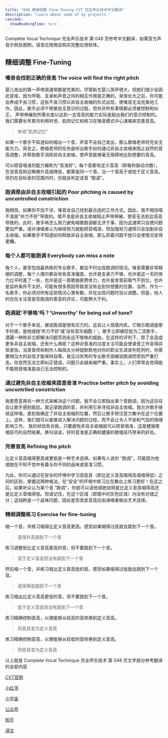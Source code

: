 ```yaml
---
title: "048 精细调整 Fine-Tuning CVT 完全声乐技术中文翻译"
description: "Learn about some of my projects."
cascade:
  showReadingTime: ture
---
```

Complete Vocal Technique 完全声乐技术 第 048 页参考中文翻译，如需官方声音示例及图例，请至应用商店购买完整应用软体。

## 精细调整 Fine-Tuning

### 嗓音会找到正确的音高 The voice will find the right pitch

婴儿发出的第一声啼哭通常都是完美的。尽管新生婴儿哭声很大，但她们很少会因此变哑，因为呼吸、支承和声音之间的相互作用是正确的。渐渐长大之后，你可能会养成不良习惯，这些不良习惯以非自主收缩的形式出现，使嗓音无法完美地工作。因此，歌手必须干预某些无意识的过程，但并非所有事情都必须被控制和纠正。
声带伸展到所需长度以达到一定音高的能力实际是超出我们的意识控制的。我们需要长年累月利用听觉、肌肉记忆和练习在嗓音模式中心演唱来完善音高。

> 参阅"肌肉记忆" 

如果一个歌手不知道如何唱出一个音，声音不会自己发出，那么歌唱老师将完全无能为力。简言之，歌唱老师的任务是听出歌手如何通过非自主收缩来阻止自然的音高调整，并帮助歌手消除非自主收缩，使声音能够毫无阻碍地达到想要的音高。

可以把音唱准的能力被称为”音准好“。每个音都有定义音高（即每秒脉动次数）。在该音高附近略微升高或降低，都算是同一个音。当一个音高于或低于定义音高，但仍在目标音的范围内时，你就会判定该音 “跑调”。

### 跑调是由非自主收缩引起的 Poor pitching is caused by uncontrolled constriction

我相信，如果你不加干涉，嗓音会自己找到最合适的工作方式。因此，我不相信唱不准是"听力不好"导致的。唱不准是非自主收缩阻止声带伸展，使音无法到达音高导致的。此时，歌手再怎么努力避免唱歌跑调都无济于事，因为这通常只会使问题更加严重。或许演唱者认为继续努力就能把音唱准，但加强努力通常只会加剧非自主收缩。如果歌手不知道如何释放非自主收缩，那么抓着问题不放只会使情况变得更糟。

### 每个人都可能跑调 Everybody can miss a note

每个人，甚至包括最熟练的专业歌手，都会不时出现跑调的情况。嗓音需要非常精细的调整，每个人偶尔都会有些音准偏差。也许是支承力不够，也许是这一天的体力比平时差了一些，也许是这一首歌曲更费体力，也许是发音前吸气不到位，也许是监听条件不太好。可能有很多原因导致音没有达到你想要的位置。当然，作为一名歌手，你必须对所有这些情况心里有数，并在出现问题时加以调整。但是，他人的仅仅关注音是否跑调的善意的评论，可能弊大于利。

### 跑调就'不够格'吗？'Unworthy' for being out of tune?

对于一个歌手来说，被说跑调是很有压力的。这会让人倍感内疚。它暗示跑调是歌手的错，是他或她'听力不好'或'没有音乐细胞！'。歌手立即被贬低为二流歌手，潜藏一种除非立即解决问题否则永远不够格的威胁。在这样的评判下，除了会造成更多非自主收缩，还有什么用呢？这种对音准的过度关注可能会使录音工作变得异常紧张。当录音师和制作人每隔五分钟就默默地对你的职业生涯宣判死刑时，你需要相当大的自信才能保持自尊。我见过优秀的专业歌手因被说跑调而受到严重打击。你显然无法立即纠正错误，问题只会越来越严重。事实上，人们常常会觉得能不能把音唱准是自己无法控制的。

### 通过避免非自主收缩来提高音准 Practice better pitch by avoiding uncontrlled constriction

我更愿意用另一种方式来解决这个问题。我不会立即指出某个音跑调，因为这往往会让歌手感到尴尬。我记录跑调的音，并利用它来寻找非自主收缩。我允许歌手继续这样唱，直到我确定了非自主收缩的位置，然后让歌手把注意力集中在这个位置上。这样，我们就可以直接进入解决问题的过程，而不会让令人不安和气馁的情绪影响工作。
我的经验告诉我，只要避免非自主收缩就可以把音唱准，这是健康歌唱技巧的自然结果。换句话说，好的音准是正确和健康的歌唱技巧带来的好处。

### 完善音高 Refining the pitch

比定义音高唱得更高或更低是一种艺术选择。如果有人说你 “跑调”，可能因为他或她在不知不觉中有着与你不同的品味或音准习惯。

为此，你可以通过在安全的环境中学习高低音（即比定义音高唱得高或唱得低）之间的区别，掌握这两种唱法。在"安全"的环境中练习比在舞台上练习更好！在这之后，如果听众认为某个音 “跑调”，你就可以请他或她说明是比定义音高唱得高还是比定义音唱得低。但请记住，在这个区域（即图中的灰色区域）内没有对错之分；这纯粹是一个品味问题，因此是否改变音高应由演唱者做出艺术选择。

### 精细调整练习 Exercise for fine-tuning

唱一个音，并练习唱得比定义音高更高。感受如果唱得过高就会跳到下一个音。

> 逐渐升高跳到下一个音

练习调整到比定义音高更高的音，但不要跳到下一个音。

> 高于定义音高但没有跳到下一个音

然后唱一个音，并练习唱比定义音高低的音。感受如果唱得过低就会跳到下一个音。

> 逐渐降低跳到下一个音

练习唱出比定义音高更低的音，但不要跳到下一个音。

> 低于定义音高但没有跳到下一个音

练习精确控制音高，以便能够从较高的音转换到定义音高。

> 将高音变为定义音高

练习精确控制音高，以便能够从较低的音转换到定义音高。

> 将低音变为定义音高

以上就是 Complete Vocal Technique 完全声乐技术 第 048 页文字部分参考翻译的全部内容

[CVT官网](https://completevocalinstitute.com/complete-vocal-technique/)

[小红书](https://www.xiaohongshu.com/user/profile/627ff979000000002102aa68?xhsshare=CopyLink&appuid=627ff979000000002102aa68&apptime=1728791961)

[小宇宙](https://www.xiaoyuzhoufm.com/podcast/66be28dadb5e6d6bf99adc25)

[公众号](https://mp.weixin.qq.com/mp/appmsgalbum?action=getalbum&__biz=MzAxMjI3NzAxMg==&scene=1&album_id=3446246369961312256&count=3#wechat_redirect)


[知乎](https://www.zhihu.com/column/c_1825613276039491584)

[译文](https://euphia.github.io/zh-cn/posts/)